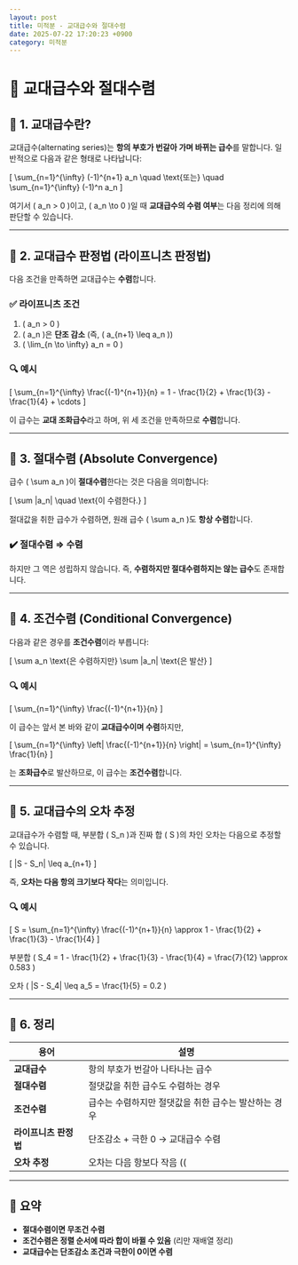 ```yaml
---
layout: post
title: 미적분 - 교대급수와 절대수렴
date: 2025-07-22 17:20:23 +0900
category: 미적분
---
```

# 📘 교대급수와 절대수렴

## 🔹 1. 교대급수란?

교대급수(alternating series)는 **항의 부호가 번갈아 가며 바뀌는 급수**를 말합니다. 일반적으로 다음과 같은 형태로 나타납니다:

\[
\sum_{n=1}^{\infty} (-1)^{n+1} a_n \quad \text{또는} \quad \sum_{n=1}^{\infty} (-1)^n a_n
\]

여기서 \( a_n > 0 \)이고, \( a_n \to 0 \)일 때 **교대급수의 수렴 여부**는 다음 정리에 의해 판단할 수 있습니다.

---

## 🔹 2. 교대급수 판정법 (라이프니츠 판정법)

다음 조건을 만족하면 교대급수는 **수렴**합니다.

### ✅ 라이프니츠 조건
1. \( a_n > 0 \)
2. \( a_n \)은 **단조 감소** (즉, \( a_{n+1} \leq a_n \))
3. \( \lim_{n \to \infty} a_n = 0 \)

### 🔍 예시
\[
\sum_{n=1}^{\infty} \frac{(-1)^{n+1}}{n} = 1 - \frac{1}{2} + \frac{1}{3} - \frac{1}{4} + \cdots
\]

이 급수는 **교대 조화급수**라고 하며, 위 세 조건을 만족하므로 **수렴**합니다.

---

## 🔹 3. 절대수렴 (Absolute Convergence)

급수 \( \sum a_n \)이 **절대수렴**한다는 것은 다음을 의미합니다:

\[
\sum |a_n| \quad \text{이 수렴한다.}
\]

절대값을 취한 급수가 수렴하면, 원래 급수 \( \sum a_n \)도 **항상 수렴**합니다.

### ✔️ 절대수렴 ⇒ 수렴

하지만 그 역은 성립하지 않습니다. 즉, **수렴하지만 절대수렴하지는 않는 급수**도 존재합니다.

---

## 🔹 4. 조건수렴 (Conditional Convergence)

다음과 같은 경우를 **조건수렴**이라 부릅니다:

\[
\sum a_n \text{은 수렴하지만} \sum |a_n| \text{은 발산}
\]

### 🔍 예시

\[
\sum_{n=1}^{\infty} \frac{(-1)^{n+1}}{n}
\]

이 급수는 앞서 본 바와 같이 **교대급수이며 수렴**하지만,

\[
\sum_{n=1}^{\infty} \left| \frac{(-1)^{n+1}}{n} \right| = \sum_{n=1}^{\infty} \frac{1}{n}
\]

는 **조화급수**로 발산하므로, 이 급수는 **조건수렴**합니다.

---

## 🔹 5. 교대급수의 오차 추정

교대급수가 수렴할 때, 부분합 \( S_n \)과 진짜 합 \( S \)의 차인 오차는 다음으로 추정할 수 있습니다.

\[
|S - S_n| \leq a_{n+1}
\]

즉, **오차는 다음 항의 크기보다 작다**는 의미입니다.

### 🔍 예시

\[
S = \sum_{n=1}^{\infty} \frac{(-1)^{n+1}}{n} \approx 1 - \frac{1}{2} + \frac{1}{3} - \frac{1}{4}
\]

부분합 \( S_4 = 1 - \frac{1}{2} + \frac{1}{3} - \frac{1}{4} = \frac{7}{12} \approx 0.583 \)

오차 \( |S - S_4| \leq a_5 = \frac{1}{5} = 0.2 \)

---

## 🔹 6. 정리

| 용어         | 설명 |
|--------------|------|
| **교대급수** | 항의 부호가 번갈아 나타나는 급수 |
| **절대수렴** | 절댓값을 취한 급수도 수렴하는 경우 |
| **조건수렴** | 급수는 수렴하지만 절댓값을 취한 급수는 발산하는 경우 |
| **라이프니츠 판정법** | 단조감소 + 극한 0 → 교대급수 수렴 |
| **오차 추정** | 오차는 다음 항보다 작음 (\( |S - S_n| \leq a_{n+1} \)) |

---

## 🧠 요약

- **절대수렴이면 무조건 수렴**
- **조건수렴은 정렬 순서에 따라 합이 바뀔 수 있음** (리만 재배열 정리)
- **교대급수는 단조감소 조건과 극한이 0이면 수렴**